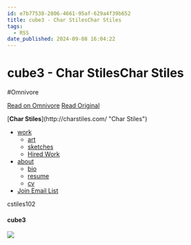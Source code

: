 ```yaml
---
id: e7b77538-2806-4661-95af-629a4f39b652
title: cube3 - Char StilesChar Stiles
tags:
  - RSS
date_published: 2024-09-08 16:04:22
---
```


# cube3 - Char StilesChar Stiles
#Omnivore

[Read on Omnivore](https://omnivore.app/me/cube-3-char-stiles-char-stiles-191d34c2501)
[Read Original](http://charstiles.com/cube3/)



[**Char Stiles**](http:&#x2F;&#x2F;charstiles.com&#x2F; &quot;Char Stiles&quot;) 

* [work ](http:&#x2F;&#x2F;charstiles.com&#x2F;category&#x2F;work&#x2F;)  
   * [art](http:&#x2F;&#x2F;charstiles.com&#x2F;work&#x2F;)  
   * [sketches](http:&#x2F;&#x2F;charstiles.com&#x2F;sketches&#x2F;)  
   * [Hired Work](http:&#x2F;&#x2F;charstiles.com&#x2F;hired-work&#x2F;)
* [about ](http:&#x2F;&#x2F;charstiles.com&#x2F;category&#x2F;cv&#x2F;)  
   * [bio](http:&#x2F;&#x2F;charstiles.com&#x2F;biography&#x2F;)  
   * [resume](http:&#x2F;&#x2F;charstiles.com&#x2F;resume&#x2F;)  
   * [cv](http:&#x2F;&#x2F;charstiles.com&#x2F;cv&#x2F;)
* [Join Email List](http:&#x2F;&#x2F;charstiles.com&#x2F;email&#x2F;)

cstiles102

#### cube3

[![](https:&#x2F;&#x2F;proxy-prod.omnivore-image-cache.app&#x2F;0x0,sL_FWZj_wUoaTym83Er2sr10IHPtzqBBue-ysIReVNi4&#x2F;https:&#x2F;&#x2F;webring.recurse.com&#x2F;icon.png)](https:&#x2F;&#x2F;webring.recurse.com&#x2F;) 